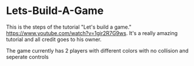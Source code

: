 # Lets-Build-A-Game
This is the steps of the tutorial "Let's build a game." https://www.youtube.com/watch?v=1gir2R7G9ws.
It's a really amazing tutorial and all credit goes to his owner.

The game currently has 2 players with different colors with no collision and seperate controls
